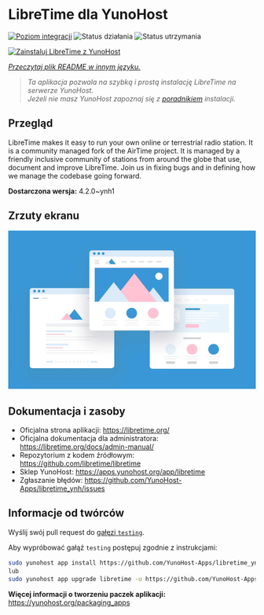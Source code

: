 <!--
To README zostało automatycznie wygenerowane przez <https://github.com/YunoHost/apps/tree/master/tools/readme_generator>
Nie powinno być ono edytowane ręcznie.
-->

# LibreTime dla YunoHost

[![Poziom integracji](https://apps.yunohost.org/badge/integration/libretime)](https://ci-apps.yunohost.org/ci/apps/libretime/)
![Status działania](https://apps.yunohost.org/badge/state/libretime)
![Status utrzymania](https://apps.yunohost.org/badge/maintained/libretime)

[![Zainstaluj LibreTime z YunoHost](https://install-app.yunohost.org/install-with-yunohost.svg)](https://install-app.yunohost.org/?app=libretime)

*[Przeczytaj plik README w innym języku.](./ALL_README.md)*

> *Ta aplikacja pozwala na szybką i prostą instalację LibreTime na serwerze YunoHost.*  
> *Jeżeli nie masz YunoHost zapoznaj się z [poradnikiem](https://yunohost.org/install) instalacji.*

## Przegląd

LibreTime makes it easy to run your own online or terrestrial radio station. It is a community managed fork of the AirTime project.
It is managed by a friendly inclusive community of stations from around the globe that use, document and improve LibreTime. Join us in fixing bugs and in defining how we manage the codebase going forward.


**Dostarczona wersja:** 4.2.0~ynh1

## Zrzuty ekranu

![Zrzut ekranu z LibreTime](./doc/screenshots/example.jpg)

## Dokumentacja i zasoby

- Oficjalna strona aplikacji: <https://libretime.org/>
- Oficjalna dokumentacja dla administratora: <https://libretime.org/docs/admin-manual/>
- Repozytorium z kodem źródłowym: <https://github.com/libretime/libretime>
- Sklep YunoHost: <https://apps.yunohost.org/app/libretime>
- Zgłaszanie błędów: <https://github.com/YunoHost-Apps/libretime_ynh/issues>

## Informacje od twórców

Wyślij swój pull request do [gałęzi `testing`](https://github.com/YunoHost-Apps/libretime_ynh/tree/testing).

Aby wypróbować gałąź `testing` postępuj zgodnie z instrukcjami:

```bash
sudo yunohost app install https://github.com/YunoHost-Apps/libretime_ynh/tree/testing --debug
lub
sudo yunohost app upgrade libretime -u https://github.com/YunoHost-Apps/libretime_ynh/tree/testing --debug
```

**Więcej informacji o tworzeniu paczek aplikacji:** <https://yunohost.org/packaging_apps>
